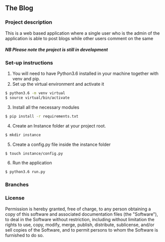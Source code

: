## The Blog

### Project description

This is a web based application where a single user who is the admin of the application is able to post blogs while other users comment on the same

##### NB Please note the project is still in development

### Set-up instructions

1. You will need to have Python3.6 installed in your machine together with venv and pip.
2. Set up the virtual environment and activate it

```bash
$ python3.6 -m venv virtual
$ source virtual/bin/activate

```
3. Install all the necessary modules

```bash
$ pip install -r requirements.txt
```



4. Create an Instance folder at your project root.
```bash
$ mkdir instance
```
5. Create a config.py file  inside the instance folder
```bash
$ touch instance/config.py
```

6. Run the application

```bash
$ python3.6 run.py
```

### Branches

### License

Permission is hereby granted, free of charge, to any person obtaining a copy of this software and associated documentation files (the "Software"), to deal in the Software without restriction, including without limitation the rights to use, copy, modify, merge, publish, distribute, sublicense, and/or sell copies of the Software, and to permit persons to whom the Software is furnished to do so.
